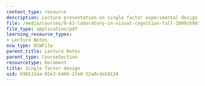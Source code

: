 ```yaml
---
content_type: resource
description: Lecture presentation on single factor experimental design.
file: /media/courses/9-63-laboratory-in-visual-cognition-fall-2009/b96533aa82e3646627e052a0cda58124_MIT9_63F09_lec02.pdf
file_type: application/pdf
learning_resource_types:
- Lecture Notes
ocw_type: OCWFile
parent_title: Lecture Notes
parent_type: CourseSection
resourcetype: Document
title: Single factor design
uid: b96533aa-82e3-6466-27e0-52a0cda58124
---
```

